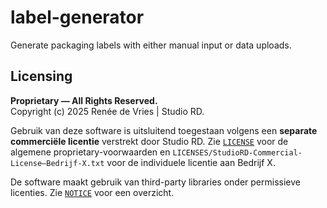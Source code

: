# label-generator
Generate packaging labels with either manual input or data uploads.

## Licensing

**Proprietary — All Rights Reserved.**  
Copyright (c) 2025 Renée de Vries | Studio RD.

Gebruik van deze software is uitsluitend toegestaan volgens een **separate
commerciële licentie** verstrekt door Studio RD. Zie [`LICENSE`](/LICENSE) voor
de algemene proprietary-voorwaarden en `LICENSES/StudioRD-Commercial-License—Bedrijf-X.txt`
voor de individuele licentie aan Bedrijf X.

De software maakt gebruik van third-party libraries onder permissieve licenties.
Zie [`NOTICE`](/NOTICE) voor een overzicht.
